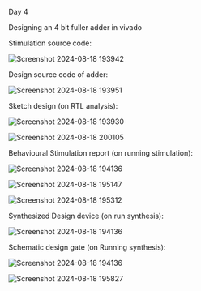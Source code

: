 Day 4 

Designing an 4 bit fuller adder in vivado

Stimulation source code:

![Screenshot 2024-08-18 193942](https://github.com/user-attachments/assets/9234373a-0a8e-42e2-ab94-0ff366a547cf)

Design source code of adder:

![Screenshot 2024-08-18 193951](https://github.com/user-attachments/assets/e0b6a35e-27a1-4518-828b-0f7511c959d5)

Sketch design (on RTL analysis):

![Screenshot 2024-08-18 193930](https://github.com/user-attachments/assets/df9a1496-a0b6-449b-81ea-3a1145e8b132)

![Screenshot 2024-08-18 200105](https://github.com/user-attachments/assets/b5440eaa-fb0b-417d-b49a-4e690fd0ec33)

Behavioural Stimulation report (on running stimulation):

![Screenshot 2024-08-18 194136](https://github.com/user-attachments/assets/51d243aa-21a7-44da-8a39-44645c848e14)

![Screenshot 2024-08-18 195147](https://github.com/user-attachments/assets/7d313d49-7216-4fbc-97fe-a6eebe9363bb)

![Screenshot 2024-08-18 195312](https://github.com/user-attachments/assets/82e61644-8dca-48ea-afc0-dc0de0735b54)

Synthesized Design device (on run synthesis):

![Screenshot 2024-08-18 194136](https://github.com/user-attachments/assets/df8290fa-3d14-4ab9-996b-332b7afb25de)

Schematic design gate (on Running synthesis):

![Screenshot 2024-08-18 194136](https://github.com/user-attachments/assets/db9cd05d-304e-41a0-804a-c53eefb2be2c)

![Screenshot 2024-08-18 195827](https://github.com/user-attachments/assets/853384a6-2694-4ced-a20e-b03a0a9e9888)
